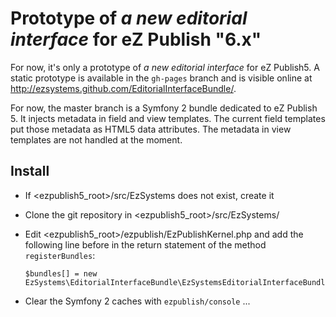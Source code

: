 Prototype of _a new editorial interface_ for eZ Publish "6.x"
=============================================================

For now, it's only a prototype of _a new editorial interface_ for eZ Publish5.
A static prototype is available in the `gh-pages` branch and is visible online
at http://ezsystems.github.com/EditorialInterfaceBundle/.

For now, the master branch is a Symfony 2 bundle dedicated to eZ Publish 5. It
injects metadata in field and view templates. The current field templates put
those metadata as HTML5 data attributes. The metadata in view templates are not
handled at the moment.

Install
-------

* If <ezpublish5_root>/src/EzSystems does not exist, create it
* Clone the git repository in <ezpublish5_root>/src/EzSystems/
* Edit <ezpublish5_root>/ezpublish/EzPublishKernel.php and add the following
  line before in the return statement of the method `registerBundles`:

      $bundles[] = new EzSystems\EditorialInterfaceBundle\EzSystemsEditorialInterfaceBundle();

* Clear the Symfony 2 caches with `ezpublish/console`
...
